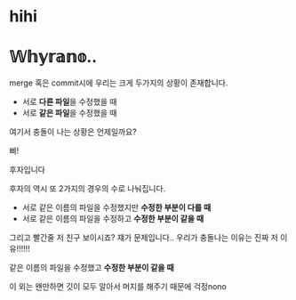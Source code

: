# hihi


# 𝕎𝕙𝕪𝕣𝕒𝕟𝕠..

merge 혹은 commit시에 우리는 크게 두가지의 상황이 존재합니다.

- 서로 **다른 파일**을 수정했을 때
- 서로 **같은 파일**을 수정했을 때

여기서 충돌이 나는 상황은 언제일까요?

삐!

후자입니다

후자의 역시 또 2가지의 경우의 수로 나눠집니다.

- 서로 같은 이름의 파일을 수정했지만 **수정한 부분이 다를 때**
- 서로 같은 이름의 파일을 수정하고 **수정한 부분이 같을 때**

그리고 빨간줄 저 친구 보이시죠? 쟤가 문제입니다.. 우리가 충돌나는 이유는 진짜 저 이유!!!!!!

같은 이름의 파일을 수정했고 **수정한 부분이 같을 때**

이 외는 왠만하면 깃이 모두 알아서 머지를 해주기 때문에 걱정nono
